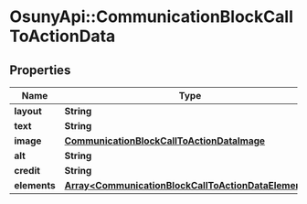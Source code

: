 # OsunyApi::CommunicationBlockCallToActionData

## Properties
Name | Type | Description | Notes
------------ | ------------- | ------------- | -------------
**layout** | **String** |  | [optional] 
**text** | **String** |  | [optional] 
**image** | [**CommunicationBlockCallToActionDataImage**](CommunicationBlockCallToActionDataImage.md) |  | [optional] 
**alt** | **String** |  | [optional] 
**credit** | **String** |  | [optional] 
**elements** | [**Array&lt;CommunicationBlockCallToActionDataElements&gt;**](CommunicationBlockCallToActionDataElements.md) |  | [optional] 

